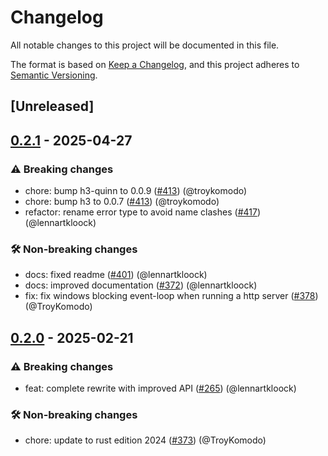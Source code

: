 # Changelog

<!--
This file is automatically generated by our release process.
DO NOT edit it directly.
If you want to add a change log entry for this package,
please create a new file in /changes.d/<pr-number>.toml
Refer to the [README.md](/changes.d/README.md) for more information.
-->

All notable changes to this project will be documented in this file.

The format is based on [Keep a Changelog](https://keepachangelog.com/en/1.0.0/),
and this project adheres to [Semantic Versioning](https://semver.org/spec/v2.0.0.html).

## [Unreleased]

## [0.2.1](https://github.com/ScuffleCloud/scuffle/compare/scuffle-http-v0.2.0...scuffle-http-v0.2.1) - 2025-04-27

### ⚠️ Breaking changes

- chore: bump h3-quinn to 0.0.9 ([#413](https://github.com/scufflecloud/scuffle/pull/413)) (@troykomodo)
- chore: bump h3 to 0.0.7 ([#413](https://github.com/scufflecloud/scuffle/pull/413)) (@troykomodo)
- refactor: rename error type to avoid name clashes ([#417](https://github.com/scufflecloud/scuffle/pull/417)) (@lennartkloock)

### 🛠️ Non-breaking changes

- docs: fixed readme ([#401](https://github.com/scufflecloud/scuffle/pull/401)) (@lennartkloock)
- docs: improved documentation ([#372](https://github.com/scufflecloud/scuffle/pull/372)) (@lennartkloock)
- fix: fix windows blocking event-loop when running a http server ([#378](https://github.com/scufflecloud/scuffle/pull/378)) (@TroyKomodo)

## [0.2.0](https://github.com/ScuffleCloud/scuffle/compare/scuffle-http-v0.1.0...scuffle-http-v0.2.0) - 2025-02-21

### ⚠️ Breaking changes

- feat: complete rewrite with improved API ([#265](https://github.com/scufflecloud/scuffle/pull/265)) (@lennartkloock)

### 🛠️ Non-breaking changes

- chore: update to rust edition 2024 ([#373](https://github.com/scufflecloud/scuffle/pull/373)) (@TroyKomodo)
